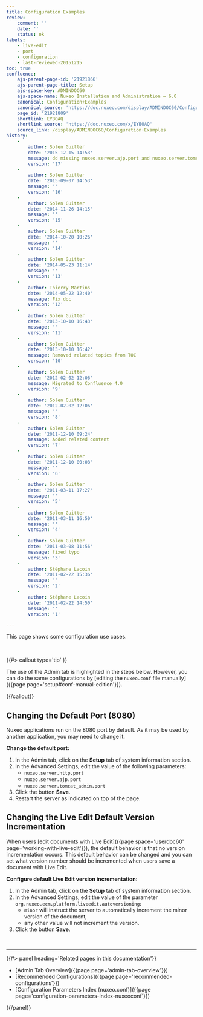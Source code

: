 ```yaml
---
title: Configuration Examples
review:
    comment: ''
    date: ''
    status: ok
labels:
    - live-edit
    - port
    - configuration
    - last-reviewed-20151215
toc: true
confluence:
    ajs-parent-page-id: '21921866'
    ajs-parent-page-title: Setup
    ajs-space-key: ADMINDOC60
    ajs-space-name: Nuxeo Installation and Administration — 6.0
    canonical: Configuration+Examples
    canonical_source: 'https://doc.nuxeo.com/display/ADMINDOC60/Configuration+Examples'
    page_id: '21921809'
    shortlink: EYBOAQ
    shortlink_source: 'https://doc.nuxeo.com/x/EYBOAQ'
    source_link: /display/ADMINDOC60/Configuration+Examples
history:
    - 
        author: Solen Guitter
        date: '2015-12-15 14:53'
        message: dd missing nuxeo.server.ajp.port and nuxeo.server.tomcat_admin.por
        version: '17'
    - 
        author: Solen Guitter
        date: '2015-09-07 14:53'
        message: ''
        version: '16'
    - 
        author: Solen Guitter
        date: '2014-11-26 14:15'
        message: ''
        version: '15'
    - 
        author: Solen Guitter
        date: '2014-10-20 10:26'
        message: ''
        version: '14'
    - 
        author: Solen Guitter
        date: '2014-05-23 11:14'
        message: ''
        version: '13'
    - 
        author: Thierry Martins
        date: '2014-05-22 12:40'
        message: Fix doc
        version: '12'
    - 
        author: Solen Guitter
        date: '2013-10-10 16:43'
        message: ''
        version: '11'
    - 
        author: Solen Guitter
        date: '2013-10-10 16:42'
        message: Removed related topics from TOC
        version: '10'
    - 
        author: Solen Guitter
        date: '2012-02-02 12:06'
        message: Migrated to Confluence 4.0
        version: '9'
    - 
        author: Solen Guitter
        date: '2012-02-02 12:06'
        message: ''
        version: '8'
    - 
        author: Solen Guitter
        date: '2011-12-10 09:24'
        message: Added related content
        version: '7'
    - 
        author: Solen Guitter
        date: '2011-12-10 00:08'
        message: ''
        version: '6'
    - 
        author: Solen Guitter
        date: '2011-03-11 17:27'
        message: ''
        version: '5'
    - 
        author: Solen Guitter
        date: '2011-03-11 16:50'
        message: ''
        version: '4'
    - 
        author: Solen Guitter
        date: '2011-03-08 11:56'
        message: fixed typo
        version: '3'
    - 
        author: Stéphane Lacoin
        date: '2011-02-22 15:36'
        message: ''
        version: '2'
    - 
        author: Stéphane Lacoin
        date: '2011-02-22 14:50'
        message: ''
        version: '1'

---
```

This page shows some configuration use cases.

&nbsp;

{{#> callout type='tip' }}

The use of the Admin tab is highlighted in the steps below. However, you can do the same configurations by [editing the `nuxeo.conf` file manually]({{page page='setup#conf-manual-edition'}}).

{{/callout}}

## Changing the Default Port (8080)

Nuxeo applications run on the 8080 port by default. As it may be used by another application, you may need to change it.

**Change the default port:**

1.  In the Admin tab, click on the **Setup** tab of system information section.
2.  In the Advanced Settings, edit the value of the following parameters:
    *   `nuxeo.server.http.port`
    *   `nuxeo.server.ajp.port`
    *   `nuxeo.server.tomcat_admin.port`
3.  Click the button **Save**.
4.  Restart the server as indicated on top of the page.

## Changing the Live Edit Default Version Incrementation

When users [edit documents with Live Edit]({{page space='userdoc60' page='working-with-live-edit'}}), the default behavior is that no version incrementation occurs. This default behavior can be changed and you can set what version number should be incremented when users save a document with Live Edit.

**Configure default Live Edit version incrementation:**

1.  In the Admin tab, click on the **Setup** tab of system information section.
2.  In the Advanced Settings, edit the value of the parameter `org.nuxeo.ecm.platform.liveedit.autoversioning`:
    *   `minor` will instruct the server to automatically increment the minor version of the document,
    *   any other value will not increment the version.
3.  Click the button **Save**.

&nbsp;

* * *

<div class="row" data-equalizer data-equalize-on="medium"><div class="column medium-6">{{#> panel heading='Related pages in this documentation'}}

*   [Admin Tab Overview]({{page page='admin-tab-overview'}})
*   [Recommended Configurations]({{page page='recommended-configurations'}})
*   [Configuration Parameters Index (nuxeo.conf)]({{page page='configuration-parameters-index-nuxeoconf'}})

{{/panel}}</div><div class="column medium-6">

&nbsp;

&nbsp;

</div></div>